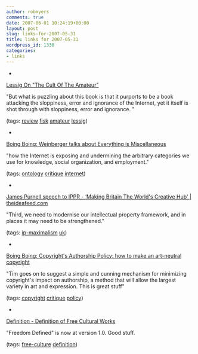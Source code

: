 ```yaml
---
author: robmyers
comments: true
date: 2007-06-01 10:24:19+00:00
layout: post
slug: links-for-2007-05-31
title: links for 2007-05-31
wordpress_id: 1330
categories:
- links
---
```


  

  *   


[Lessig On "The Cult Of The Amateur"](http://www.lessig.org/blog/archives/003784.shtml)

  


"But what is puzzling about this book is that it purports to be a book attacking the sloppiness, error and ignorance of the Internet, yet it itself is shot through with sloppiness, error and ignorance. "

  


(tags: [review](http://del.icio.us/robmyers/review) [fisk](http://del.icio.us/robmyers/fisk) [amateur](http://del.icio.us/robmyers/amateur) [lessig](http://del.icio.us/robmyers/lessig))

  

  

  *   


[Boing Boing: Weinberger talks about Everything is Miscellaneous](http://www.boingboing.net/2007/05/30/weinberger_talks_abo.html)

  


"how the Internet is exposing and undermining the arbitrary categories we use for knowledge, social organization, and employment."

  


(tags: [ontology](http://del.icio.us/robmyers/ontology) [critique](http://del.icio.us/robmyers/critique) [internet](http://del.icio.us/robmyers/internet))

  

  

  *   


[James Purnell speech to IPPR - ‘Making Britain The World's Creative Hub' | theideafeed.com](http://theideafeed.com/bookreviews/?p=31)

  


"Third, we need to modernise our intellectual property framework, and in places it may need to be strengthened."

  


(tags: [ip-maximalism](http://del.icio.us/robmyers/ip-maximalism) [uk](http://del.icio.us/robmyers/uk))

  

  

  *   


[Boing Boing: Copyright's Authorship Policy: how to make an art-neutral copyright](http://www.boingboing.net/2007/05/30/copyrights_authorshi.html)

  


"Tim goes on to suggest a simple and cunning mechanism for minimizing copyright's impact on authorship, a method that will allow the largest variety in art and expression. This is great stuff"

  


(tags: [copyright](http://del.icio.us/robmyers/copyright) [critique](http://del.icio.us/robmyers/critique) [policy](http://del.icio.us/robmyers/policy))

  

  

  *   


[Definition - Definition of Free Cultural Works](http://freedomdefined.org/Definition)

  


"Freedom Defined" is now at version 1.0. Good stuff.

  


(tags: [free-culture](http://del.icio.us/robmyers/free-culture) [definition](http://del.icio.us/robmyers/definition))

  

  
  


